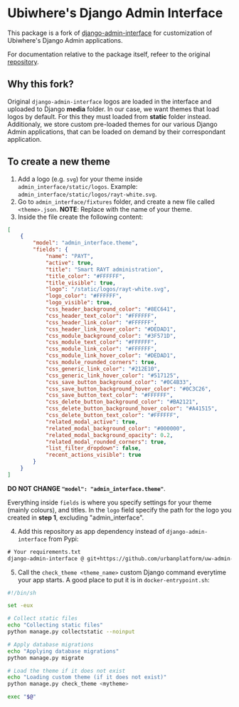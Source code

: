 # Ubiwhere's Django Admin Interface

This package is a fork of [django-admin-interface](https://github.com/fabiocaccamo/django-admin-interface) for customization of Ubiwhere's Django Admin applications.

For documentation relative to the package itself, refeer to the original [repository](https://github.com/fabiocaccamo/django-admin-interface).

## Why this fork?

Original `django-admin-interface` logos are loaded in the interface and uploaded to Django **media** folder. In our case, we want themes that load logos by default. For this they must loaded from **static** folder instead.
Additionaly, we store custom pre-loaded themes for our various Django Admin applications, that can be loaded on demand by their correspondant application.

## To create a new theme

1. Add a logo (e.g. `svg`) for your theme inside `admin_interface/static/logos`. 
Example: `admin_interface/static/logos/rayt-white.svg`.
2. Go to `admin_interface/fixtures` folder, and create a new file called `<theme>.json`. **NOTE**: Replace <theme> with the name of your theme.
3. Inside the file create the following content:
```json
[
    {
        "model": "admin_interface.theme",
        "fields": { 
            "name": "PAYT",  
            "active": true,
            "title": "Smart RAYT administration",
            "title_color": "#FFFFFF",
            "title_visible": true,
            "logo": "/static/logos/rayt-white.svg",
            "logo_color": "#FFFFFF",
            "logo_visible": true,
            "css_header_background_color": "#8EC641",
            "css_header_text_color": "#FFFFFF",
            "css_header_link_color": "#FFFFFF",
            "css_header_link_hover_color": "#DEDAD1",
            "css_module_background_color": "#3F571D",
            "css_module_text_color": "#FFFFFF",
            "css_module_link_color": "#FFFFFF",
            "css_module_link_hover_color": "#DEDAD1",
            "css_module_rounded_corners": true,
            "css_generic_link_color": "#212E10",
            "css_generic_link_hover_color": "#517125",
            "css_save_button_background_color": "#0C4B33",
            "css_save_button_background_hover_color": "#0C3C26",
            "css_save_button_text_color": "#FFFFFF",
            "css_delete_button_background_color": "#BA2121",
            "css_delete_button_background_hover_color": "#A41515",
            "css_delete_button_text_color": "#FFFFFF",
            "related_modal_active": true,
            "related_modal_background_color": "#000000",
            "related_modal_background_opacity": 0.2,
            "related_modal_rounded_corners": true,
            "list_filter_dropdown": false,
            "recent_actions_visible": true
        }
    }
]
```
**DO NOT CHANGE `"model": "admin_interface.theme"`**. 

Everything inside `fields` is where you specify settings for your theme (mainly colours), and titles. In the `logo` field specify the path for the logo you created in **step 1**, excluding "admin_interface". 

4. Add this repository as app dependency instead of `django-admin-interface` from Pypi:
```txt
# Your requirements.txt
django-admin-interface @ git+https://github.com/urbanplatform/uw-admin-interface
```

5. Call the `check_theme <theme_name>` custom Django command everytime your app starts. A good place to put it is in `docker-entrypoint.sh`:
```sh
#!/bin/sh

set -eux

# Collect static files
echo "Collecting static files"
python manage.py collectstatic --noinput

# Apply database migrations
echo "Applying database migrations"
python manage.py migrate

# Load the theme if it does not exist
echo "Loading custom theme (if it does not exist)"
python manage.py check_theme <mytheme>

exec "$@"
```


